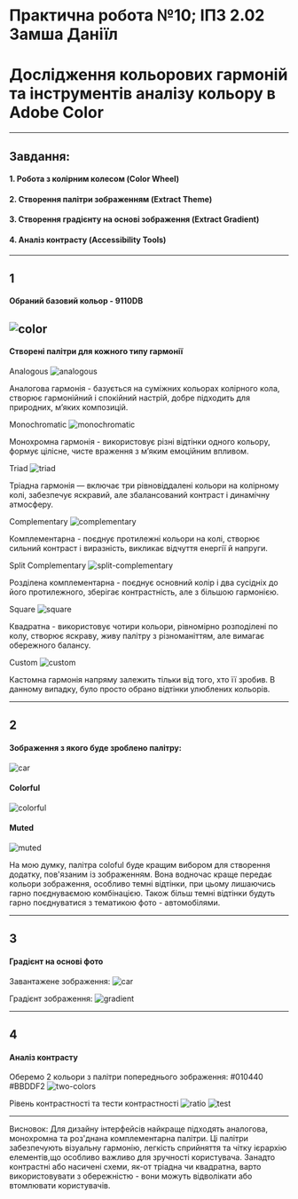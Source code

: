# Практична робота №10; ІПЗ 2.02 Замша Даніїл
# Дослідження кольорових гармоній та інструментів аналізу кольору в Adobe Color
---

## Завдання:
#### 1. Робота з колірним колесом (Color Wheel)
#### 2. Створення палітри зображенням (Extract Theme)
#### 3. Створення градієнту на основі зображення (Extract Gradient)
#### 4. Аналіз контрасту (Accessibility Tools)
---

## 1
#### Обраний базовий кольор - 9110DB
![color](images/color.png "Base colour")
---

#### Створені палітри для кожного типу гармонії
Analogous
![analogous](images/analogous.png "Analogous harmony")

Аналогова гармонія - базується на суміжних кольорах колірного кола, створює гармонійний і спокійний настрій, добре підходить для природних, м’яких композицій.


Monochromatic
![monochromatic](images/monochromatic.png "Monochromatic harmony")

Монохромна гармонія - використовує різні відтінки одного кольору, формує цілісне, чисте враження з м’яким емоційним впливом.


Triad
![triad](images/triad.png "Triad harmony")

Тріадна гармонія — включає три рівновіддалені кольори на колірному колі, забезпечує яскравий, але збалансований контраст і динамічну атмосферу.


Complementary
![complementary](images/complementary.png "Complementary harmony")

Комплементарна - поєднує протилежні кольори на колі, створює сильний контраст і виразність, викликає відчуття енергії й напруги.


Split Complementary
![split-complementary](images/split-complementary.png "Split Complementary harmony")

Розділена комплементарна - поєднує основний колір і два сусідніх до його протилежного, зберігає контрастність, але з більшою гармонією.


Square
![square](images/square.png "Square harmony")

Квадратна - використовує чотири кольори, рівномірно розподілені по колу, створює яскраву, живу палітру з різноманіттям, але вимагає обережного балансу.


Custom
![custom](images/custom.png "Custom harmony")

Кастомна гармонія напряму залежить тільки від того, хто її зробив. В данному випадку, було просто обрано відтінки улюблених кольорів.

---

## 2
#### Зображення з якого буде зроблено палітру:
![car](images/car.jpg "RX-7 FC and GT-R R32")

#### Colorful
![colorful](images/colorful.png "colorful")

#### Muted
![muted](images/muted.png "muted")


На мою думку, палітра coloful буде кращим вибором для створення додатку, пов'язаним із зображенням.
Вона водночас краще передає кольори зображення, особливо темні відтінки, при цьому лишаючись гарно поєднуваємою комбінацією.
Також більш темні відтінки будуть гарно поєднуватися з тематикою фото - автомобілями.

---

## 3
#### Градієнт на основі фото

Завантажене зображення:
![car](images/car.jpg "cars")

Градієнт зображення:
![gradient](images/gradient.png "gradient")

---

## 4
#### Аналіз контрасту
Оберемо 2 кольори з палітри попереднього зображення:
#010440
#BBDDF2
![two-colors](images/two-colors.png "two-colors")

Рівень контрастності та тести контрастності
![ratio](images/ratio.png "ratio")
![test](images/test.png "test")

---

  Висновок: Для дизайну інтерфейсів найкраще підходять аналогова, монохромна та роз'днана комплементарна палітри.
Ці палітри забезпечують візуальну гармонію, легкість сприйняття та чітку ієрархію елементів,що особливо важливо для зручності користувача.
  Занадто контрастні або насичені схеми, як-от тріадна чи квадратна, варто використовувати з обережністю -
вони можуть відволікати або втомлювати користувачів.
